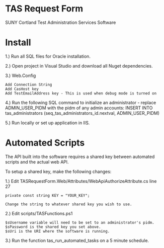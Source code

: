 TAS Request Form
=============

SUNY Cortland Test Administration Services Software

Install
=============

1.) Run all SQL files for Oracle installation.

2.) Open project in Visual Studio and download all Nuget dependencies.
			
3.) Web.Config
		
    Add Connection String
    Add CasHost key
    Add TestEmailAddress key - This is used when debug mode is turned on
		
4.) Run the following SQL command to initialize an administrator - replace ADMIN_USER_PIDM with the pidm of any admin accounts:
    INSERT INTO tas_administrators (seq_tas_administrators_id.nextval, ADMIN_USER_PIDM)
    
5.) Run locally or set up application in IIS.

Automated Scripts
=============
The API built into the software requires a shared key between automated scripts and the actual web API.

To setup a shared key, make the following changes:

1.) Edit TASRequestForm.Web/Attributes/WebApiAuthorizeAttribute.cs line 27
    
    private const string KEY = "YOUR_KEY";
    
    Change the string to whatever shared key you wish to use.
    
2.) Edit scripts/TASFunctions.ps1

    $sUsername variable will need to be set to an administrator's pidm.
    $sPassword is the shared key you set above.
    $sUri is the URI where the software is running.
    
3.) Run the function tas_run_automated_tasks on a 5 minute schedule.
